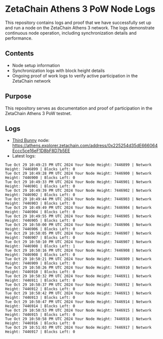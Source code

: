 # ZetaChain Athens 3 PoW Node Logs
This repository contains logs and proof that we have successfully set up and run a node on the ZetaChain Athens 3 network. The logs demonstrate continuous node operation, including synchronization details and performance.

## Contents
- Node setup information
- Synchronization logs with block height details
- Ongoing proof of work logs to verify active participation in the ZetaChain network

## Purpose
This repository serves as documentation and proof of participation in the ZetaChain Athens 3 PoW testnet.

## Logs

- [Third Bunny](https://thirdbunny.xyz/) node: https://athens.explorer.zetachain.com/address/0x225254d35dE666064Eccc5ce16eF1D8bF8D7b5EE
- Latest logs:
```
Tue Oct 29 10:49:23 PM UTC 2024 Your Node Height: 7446899 | Network Height: 7446899 | Blocks Left: 0
Tue Oct 29 10:49:28 PM UTC 2024 Your Node Height: 7446900 | Network Height: 7446900 | Blocks Left: 0
Tue Oct 29 10:49:33 PM UTC 2024 Your Node Height: 7446901 | Network Height: 7446901 | Blocks Left: 0
Tue Oct 29 10:49:39 PM UTC 2024 Your Node Height: 7446902 | Network Height: 7446902 | Blocks Left: 0
Tue Oct 29 10:49:44 PM UTC 2024 Your Node Height: 7446903 | Network Height: 7446903 | Blocks Left: 0
Tue Oct 29 10:49:49 PM UTC 2024 Your Node Height: 7446904 | Network Height: 7446904 | Blocks Left: 0
Tue Oct 29 10:49:55 PM UTC 2024 Your Node Height: 7446905 | Network Height: 7446905 | Blocks Left: 0
Tue Oct 29 10:50:00 PM UTC 2024 Your Node Height: 7446906 | Network Height: 7446906 | Blocks Left: 0
Tue Oct 29 10:50:05 PM UTC 2024 Your Node Height: 7446907 | Network Height: 7446907 | Blocks Left: 0
Tue Oct 29 10:50:10 PM UTC 2024 Your Node Height: 7446907 | Network Height: 7446908 | Blocks Left: 1
Tue Oct 29 10:50:16 PM UTC 2024 Your Node Height: 7446908 | Network Height: 7446908 | Blocks Left: 0
Tue Oct 29 10:50:21 PM UTC 2024 Your Node Height: 7446909 | Network Height: 7446909 | Blocks Left: 0
Tue Oct 29 10:50:26 PM UTC 2024 Your Node Height: 7446910 | Network Height: 7446910 | Blocks Left: 0
Tue Oct 29 10:50:32 PM UTC 2024 Your Node Height: 7446911 | Network Height: 7446911 | Blocks Left: 0
Tue Oct 29 10:50:37 PM UTC 2024 Your Node Height: 7446912 | Network Height: 7446912 | Blocks Left: 0
Tue Oct 29 10:50:42 PM UTC 2024 Your Node Height: 7446913 | Network Height: 7446913 | Blocks Left: 0
Tue Oct 29 10:50:47 PM UTC 2024 Your Node Height: 7446914 | Network Height: 7446914 | Blocks Left: 0
Tue Oct 29 10:50:53 PM UTC 2024 Your Node Height: 7446915 | Network Height: 7446915 | Blocks Left: 0
Tue Oct 29 10:50:58 PM UTC 2024 Your Node Height: 7446916 | Network Height: 7446916 | Blocks Left: 0
Tue Oct 29 10:51:03 PM UTC 2024 Your Node Height: 7446917 | Network Height: 7446917 | Blocks Left: 0
```
